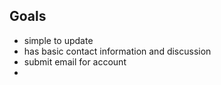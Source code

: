 ## Goals
- simple to update
- has basic contact information and discussion
- submit email for account
- 